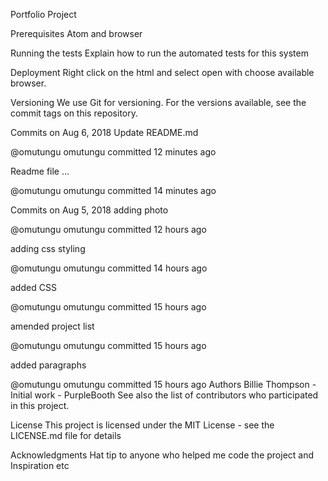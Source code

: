 Portfolio Project

Prerequisites
Atom and browser

Running the tests
Explain how to run the automated tests for this system


Deployment
Right click on the html and select open with choose available browser.

Versioning
We use Git for versioning. For the versions available, see the commit tags on this repository.

Commits on Aug 6, 2018
Update README.md

@omutungu
omutungu committed 12 minutes ago
  
Readme file  …

@omutungu
omutungu committed 14 minutes ago
  
Commits on Aug 5, 2018
adding photo

@omutungu
omutungu committed 12 hours ago
 
adding css styling

@omutungu
omutungu committed 14 hours ago
 
added CSS

@omutungu
omutungu committed 15 hours ago
 
amended project list

@omutungu
omutungu committed 15 hours ago
 
added paragraphs

@omutungu
omutungu committed 15 hours ago
Authors
Billie Thompson - Initial work - PurpleBooth
See also the list of contributors who participated in this project.

License
This project is licensed under the MIT License - see the LICENSE.md file for details

Acknowledgments
Hat tip to anyone who helped me code the project and Inspiration
etc
